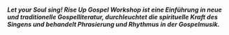 ##### Let your Soul sing! Rise Up Gospel Workshop ist eine Einführung in neue und traditionelle Gospelliteratur, durchleuchtet die spirituelle Kraft des Singens und behandelt Phrasierung und Rhythmus in der Gospelmusik. 

